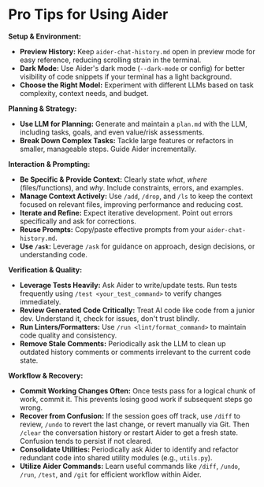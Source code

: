 # Pro Tips for Using Aider

**Setup & Environment:**

*   **Preview History:** Keep `aider-chat-history.md` open in preview mode for easy reference, reducing scrolling strain in the terminal.
*   **Dark Mode:** Use Aider's dark mode (`--dark-mode` or config) for better visibility of code snippets if your terminal has a light background.
*   **Choose the Right Model:** Experiment with different LLMs based on task complexity, context needs, and budget.

**Planning & Strategy:**

*   **Use LLM for Planning:** Generate and maintain a `plan.md` with the LLM, including tasks, goals, and even value/risk assessments.
*   **Break Down Complex Tasks:** Tackle large features or refactors in smaller, manageable steps. Guide Aider incrementally.

**Interaction & Prompting:**

*   **Be Specific & Provide Context:** Clearly state *what*, *where* (files/functions), and *why*. Include constraints, errors, and examples.
*   **Manage Context Actively:** Use `/add`, `/drop`, and `/ls` to keep the context focused on relevant files, improving performance and reducing cost.
*   **Iterate and Refine:** Expect iterative development. Point out errors specifically and ask for corrections.
*   **Reuse Prompts:** Copy/paste effective prompts from your `aider-chat-history.md`.
*   **Use `/ask`:** Leverage `/ask` for guidance on approach, design decisions, or understanding code.

**Verification & Quality:**

*   **Leverage Tests Heavily:** Ask Aider to write/update tests. Run tests frequently using `/test <your_test_command>` to verify changes immediately.
*   **Review Generated Code Critically:** Treat AI code like code from a junior dev. Understand it, check for issues, don't trust blindly.
*   **Run Linters/Formatters:** Use `/run <lint/format_command>` to maintain code quality and consistency.
*   **Remove Stale Comments:** Periodically ask the LLM to clean up outdated history comments or comments irrelevant to the current code state.

**Workflow & Recovery:**

*   **Commit Working Changes Often:** Once tests pass for a logical chunk of work, commit it. This prevents losing good work if subsequent steps go wrong.
*   **Recover from Confusion:** If the session goes off track, use `/diff` to review, `/undo` to revert the last change, or revert manually via Git. Then `/clear` the conversation history or restart Aider to get a fresh state. Confusion tends to persist if not cleared.
*   **Consolidate Utilities:** Periodically ask Aider to identify and refactor redundant code into shared utility modules (e.g., `utils.py`).
*   **Utilize Aider Commands:** Learn useful commands like `/diff`, `/undo`, `/run`, `/test`, and `/git` for efficient workflow within Aider.

